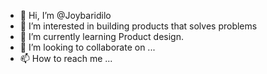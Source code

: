 - 👋 Hi, I’m @Joybaridilo
- 👀 I’m interested in building products that solves problems
- 🌱 I’m currently learning Product design.
- 💞️ I’m looking to collaborate on ...
- 📫 How to reach me ...

<!---
Joybaridilo/Joybaridilo is a ✨ special ✨ repository because its `README.md` (this file) appears on your GitHub profile.
You can click the Preview link to take a look at your changes.
--->
